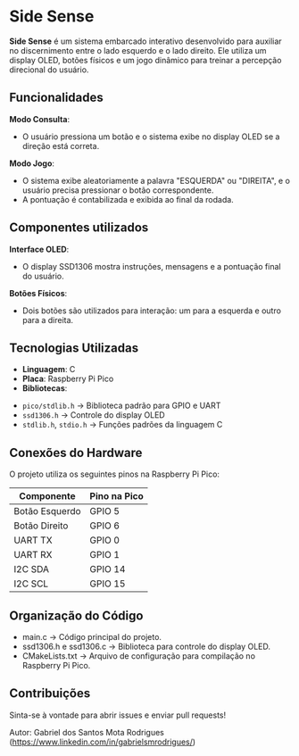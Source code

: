 # Side Sense

**Side Sense** é um sistema embarcado interativo desenvolvido para auxiliar no discernimento entre o lado esquerdo e o lado direito. Ele utiliza um display OLED, botões físicos e um jogo dinâmico para treinar a percepção direcional do usuário.

## Funcionalidades

**Modo Consulta**:  
- O usuário pressiona um botão e o sistema exibe no display OLED se a direção está correta.  

**Modo Jogo**:  
- O sistema exibe aleatoriamente a palavra "ESQUERDA" ou "DIREITA", e o usuário precisa pressionar o botão correspondente.  
- A pontuação é contabilizada e exibida ao final da rodada.

## Componentes utilizados

**Interface OLED**:  
- O display SSD1306 mostra instruções, mensagens e a pontuação final do usuário.  

**Botões Físicos**:  
- Dois botões são utilizados para interação: um para a esquerda e outro para a direita.  


## Tecnologias Utilizadas

* **Linguagem**: C  
* **Placa**: Raspberry Pi Pico  
* **Bibliotecas**:  
- `pico/stdlib.h` → Biblioteca padrão para GPIO e UART  
- `ssd1306.h` → Controle do display OLED  
- `stdlib.h`, `stdio.h` → Funções padrões da linguagem C  


## Conexões do Hardware

O projeto utiliza os seguintes pinos na Raspberry Pi Pico:

| Componente     | Pino na Pico |
|---------------|-------------|
| Botão Esquerdo | GPIO 5      |
| Botão Direito  | GPIO 6      |
| UART TX       | GPIO 0      |
| UART RX       | GPIO 1      |
| I2C SDA       | GPIO 14     |
| I2C SCL       | GPIO 15     |


## Organização do Código
- main.c → Código principal do projeto.
- ssd1306.h e ssd1306.c → Biblioteca para controle do display OLED.
- CMakeLists.txt → Arquivo de configuração para compilação no Raspberry Pi Pico.


## Contribuições
Sinta-se à vontade para abrir issues e enviar pull requests!

Autor: Gabriel dos Santos Mota Rodrigues
(https://www.linkedin.com/in/gabrielsmrodrigues/)
